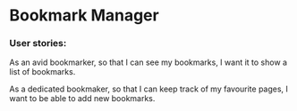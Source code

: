 # Bookmark Manager

### User stories:

 As an avid bookmarker,
 so that I can see my bookmarks,
 I want it to show a list of bookmarks.

 As a dedicated bookmaker,
 so that I can keep track of my favourite pages,
 I want to be able to add new bookmarks.

